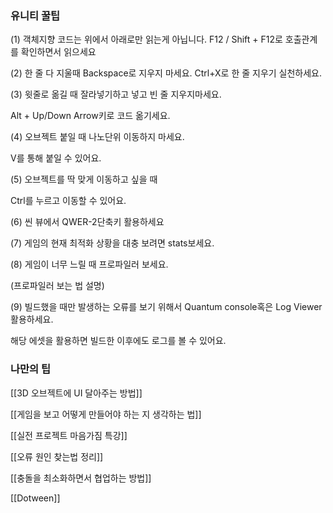 ###  유니티 꿀팁

(1) 객체지향 코드는 위에서 아래로만 읽는게 아닙니다. F12 / Shift + F12로 호출관계를 확인하면서 읽으세요

(2) 한 줄 다 지울때 Backspace로 지우지 마세요. Ctrl+X로 한 줄 지우기 실천하세요.

(3) 윗줄로 옮길 때 잘라넣기하고 넣고 빈 줄 지우지마세요.

Alt + Up/Down Arrow키로 코드 옮기세요.

(4) 오브젝트 붙일 때 나노단위 이동하지 마세요.

V를 통해 붙일 수 있어요.

(5) 오브젝트를 딱 맞게 이동하고 싶을 때

Ctrl를 누르고 이동할 수 있어요.

(6) 씬 뷰에서 QWER-2단축키 활용하세요

(7) 게임의 현재 최적화 상황을 대충 보려면 stats보세요.

(8) 게임이 너무 느릴 때 프로파일러 보세요.

(프로파일러 보는 법 설명)

(9) 빌드했을 때만 발생하는 오류를 보기 위해서 Quantum console혹은 Log Viewer 활용하세요.

해당 에셋을 활용하면 빌드한 이후에도 로그를 볼 수 있어요.

### 나만의 팁
[[3D 오브젝트에 UI 달아주는 방법]]

[[게임을 보고 어떻게 만들어야 하는 지 생각하는 법]]

[[실전 프로젝트 마음가짐 특강]]

[[오류 원인 찾는법 정리]]

[[충돌을 최소화하면서 협업하는 방법]]

[[Dotween]]